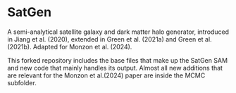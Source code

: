 # SatGen

A semi-analytical satellite galaxy and dark matter halo generator,
introduced in Jiang et al. (2020), extended in Green et al. (2021a) and
Green et al. (2021b). Adapted for Monzon et al. (2024).

This forked repository includes the base files that make up the SatGen SAM 
and new code that mainly handles its output. Almost all new additions that are
relevant for the Monzon et al.(2024) paper are inside the MCMC subfolder. 


